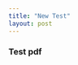 ```yaml
---
title: "New Test"
layout: post
---
```


### Test pdf

<object data="assets/LatexSymbols.pdf" width="1000" height="500" type='application/pdf'/>
 
 
